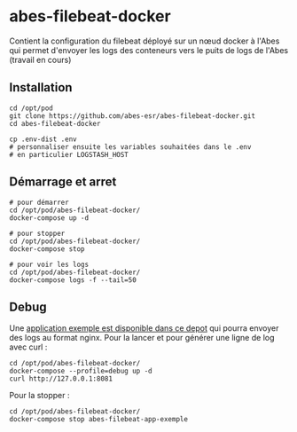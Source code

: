 # abes-filebeat-docker

Contient la configuration du filebeat déployé sur un nœud docker à l'Abes qui permet d'envoyer les logs des conteneurs vers le puits de logs de l'Abes (travail en cours)

## Installation

```
cd /opt/pod
git clone https://github.com/abes-esr/abes-filebeat-docker.git
cd abes-filebeat-docker

cp .env-dist .env
# personnaliser ensuite les variables souhaitées dans le .env
# en particulier LOGSTASH_HOST
```

## Démarrage et arret

```
# pour démarrer
cd /opt/pod/abes-filebeat-docker/
docker-compose up -d

# pour stopper
cd /opt/pod/abes-filebeat-docker/
docker-compose stop

# pour voir les logs
cd /opt/pod/abes-filebeat-docker/
docker-compose logs -f --tail=50
```
## Debug

Une [application exemple est disponible dans ce depot](https://github.com/abes-esr/abes-filebeat-docker/blob/d04c5d1c5f641dd35ee632a2a61a7215b0a432aa/docker-compose.yml#L24-L38) qui pourra envoyer des logs au format nginx.
Pour la lancer et pour générer une ligne de log avec curl :
```
cd /opt/pod/abes-filebeat-docker/
docker-compose --profile=debug up -d
curl http://127.0.0.1:8081
```

Pour la stopper :
```
cd /opt/pod/abes-filebeat-docker/
docker-compose stop abes-filebeat-app-exemple
```

